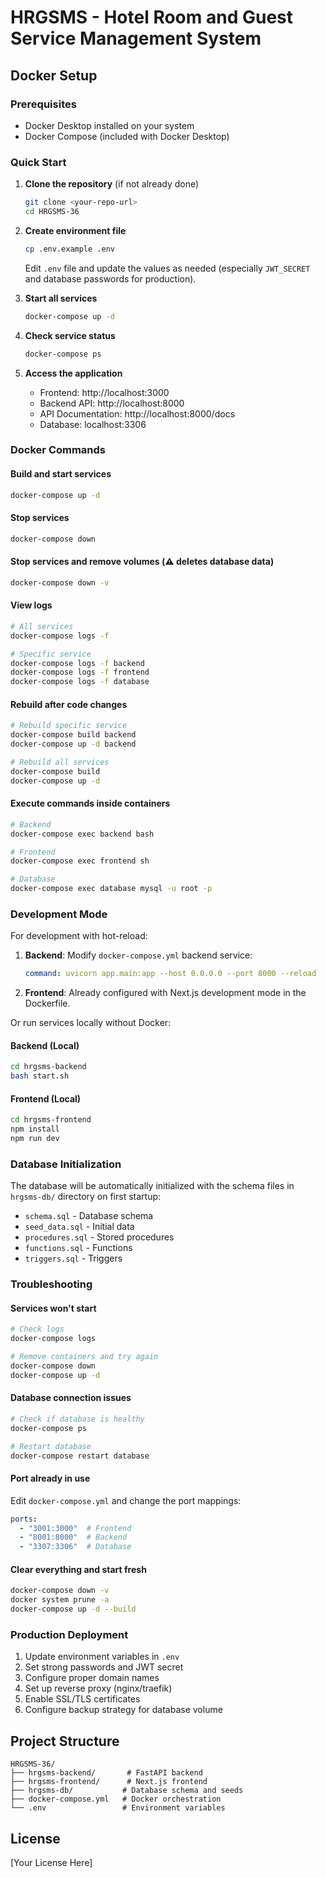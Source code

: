 # HRGSMS - Hotel Room and Guest Service Management System

## Docker Setup

### Prerequisites
- Docker Desktop installed on your system
- Docker Compose (included with Docker Desktop)

### Quick Start

1. **Clone the repository** (if not already done)
   ```bash
   git clone <your-repo-url>
   cd HRGSMS-36
   ```

2. **Create environment file**
   ```bash
   cp .env.example .env
   ```
   Edit `.env` file and update the values as needed (especially `JWT_SECRET` and database passwords for production).

3. **Start all services**
   ```bash
   docker-compose up -d
   ```

4. **Check service status**
   ```bash
   docker-compose ps
   ```

5. **Access the application**
   - Frontend: http://localhost:3000
   - Backend API: http://localhost:8000
   - API Documentation: http://localhost:8000/docs
   - Database: localhost:3306

### Docker Commands

#### Build and start services
```bash
docker-compose up -d
```

#### Stop services
```bash
docker-compose down
```

#### Stop services and remove volumes (⚠️ deletes database data)
```bash
docker-compose down -v
```

#### View logs
```bash
# All services
docker-compose logs -f

# Specific service
docker-compose logs -f backend
docker-compose logs -f frontend
docker-compose logs -f database
```

#### Rebuild after code changes
```bash
# Rebuild specific service
docker-compose build backend
docker-compose up -d backend

# Rebuild all services
docker-compose build
docker-compose up -d
```

#### Execute commands inside containers
```bash
# Backend
docker-compose exec backend bash

# Frontend
docker-compose exec frontend sh

# Database
docker-compose exec database mysql -u root -p
```

### Development Mode

For development with hot-reload:

1. **Backend**: Modify `docker-compose.yml` backend service:
   ```yaml
   command: uvicorn app.main:app --host 0.0.0.0 --port 8000 --reload
   ```

2. **Frontend**: Already configured with Next.js development mode in the Dockerfile.

Or run services locally without Docker:

#### Backend (Local)
```bash
cd hrgsms-backend
bash start.sh
```

#### Frontend (Local)
```bash
cd hrgsms-frontend
npm install
npm run dev
```

### Database Initialization

The database will be automatically initialized with the schema files in `hrgsms-db/` directory on first startup:
- `schema.sql` - Database schema
- `seed_data.sql` - Initial data
- `procedures.sql` - Stored procedures
- `functions.sql` - Functions
- `triggers.sql` - Triggers

### Troubleshooting

#### Services won't start
```bash
# Check logs
docker-compose logs

# Remove containers and try again
docker-compose down
docker-compose up -d
```

#### Database connection issues
```bash
# Check if database is healthy
docker-compose ps

# Restart database
docker-compose restart database
```

#### Port already in use
Edit `docker-compose.yml` and change the port mappings:
```yaml
ports:
  - "3001:3000"  # Frontend
  - "8001:8000"  # Backend
  - "3307:3306"  # Database
```

#### Clear everything and start fresh
```bash
docker-compose down -v
docker system prune -a
docker-compose up -d --build
```

### Production Deployment

1. Update environment variables in `.env`
2. Set strong passwords and JWT secret
3. Configure proper domain names
4. Set up reverse proxy (nginx/traefik)
5. Enable SSL/TLS certificates
6. Configure backup strategy for database volume

## Project Structure

```
HRGSMS-36/
├── hrgsms-backend/       # FastAPI backend
├── hrgsms-frontend/      # Next.js frontend
├── hrgsms-db/           # Database schema and seeds
├── docker-compose.yml   # Docker orchestration
└── .env                 # Environment variables
```

## License

[Your License Here]
